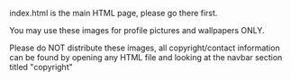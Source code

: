 index.html is the main HTML page, please go there first.


You may use these images for profile pictures and wallpapers ONLY.

Please do NOT distribute these images, all copyright/contact information can be found by opening 
any HTML file and looking at the navbar section titled "copyright"